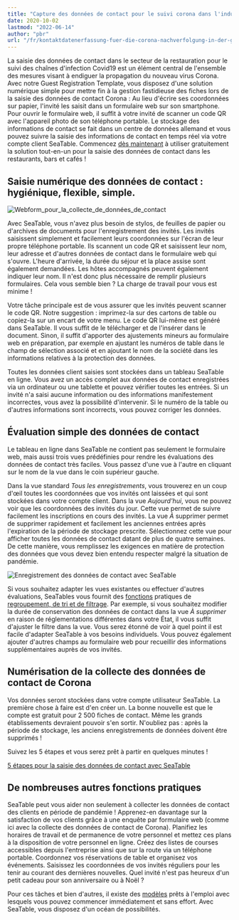 ```yaml
---
title: "Capture des données de contact pour le suivi corona dans l'industrie de la restauration"
date: 2020-10-02
lastmod: "2022-06-14"
author: "pbr"
url: "/fr/kontaktdatenerfassung-fuer-die-corona-nachverfolgung-in-der-gastronomie"
---
```


La saisie des données de contact dans le secteur de la restauration pour le suivi des chaînes d'infection Covid19 est un élément central de l'ensemble des mesures visant à endiguer la propagation du nouveau virus Corona. Avec notre Guest Registration Template, vous disposez d'une solution numérique simple pour mettre fin à la gestion fastidieuse des fiches lors de la saisie des données de contact Corona : Au lieu d'écrire ses coordonnées sur papier, l'invité les saisit dans un formulaire web sur son smartphone. Pour ouvrir le formulaire web, il suffit à votre invité de scanner un code QR avec l'appareil photo de son téléphone portable. Le stockage des informations de contact se fait dans un centre de données allemand et vous pouvez suivre la saisie des informations de contact en temps réel via votre compte client SeaTable. Commencez [dès maintenant](https://seatable.io/fr/enregistrement/) à utiliser gratuitement la solution tout-en-un pour la saisie des données de contact dans les restaurants, bars et cafés !

## Saisie numérique des données de contact : hygiénique, flexible, simple.

![Webform_pour_la_collecte_de_données_de_contact](https://seatable.io/wp-content/uploads/2020/09/iphone_corona_app.png)

Avec SeaTable, vous n'avez plus besoin de stylos, de feuilles de papier ou d'archives de documents pour l'enregistrement des invités. Les invités saisissent simplement et facilement leurs coordonnées sur l'écran de leur propre téléphone portable. Ils scannent un code QR et saisissent leur nom, leur adresse et d'autres données de contact dans le formulaire web qui s'ouvre. L'heure d'arrivée, la durée du séjour et la place assise sont également demandées. Les hôtes accompagnés peuvent également indiquer leur nom. Il n'est donc plus nécessaire de remplir plusieurs formulaires. Cela vous semble bien ? La charge de travail pour vous est minime !

Votre tâche principale est de vous assurer que les invités peuvent scanner le code QR. Notre suggestion : imprimez-la sur des cartons de table ou copiez-la sur un encart de votre menu. Le code QR lui-même est généré dans SeaTable. Il vous suffit de le télécharger et de l'insérer dans le document. Sinon, il suffit d'apporter des ajustements mineurs au formulaire web en préparation, par exemple en ajustant les numéros de table dans le champ de sélection associé et en ajoutant le nom de la société dans les informations relatives à la protection des données.

Toutes les données client saisies sont stockées dans un tableau SeaTable en ligne. Vous avez un accès complet aux données de contact enregistrées via un ordinateur ou une tablette et pouvez vérifier toutes les entrées. Si un invité n'a saisi aucune information ou des informations manifestement incorrectes, vous avez la possibilité d'intervenir. Si le numéro de la table ou d'autres informations sont incorrects, vous pouvez corriger les données.

## Évaluation simple des données de contact

Le tableau en ligne dans SeaTable ne contient pas seulement le formulaire web, mais aussi trois vues prédéfinies pour rendre les évaluations des données de contact très faciles. Vous passez d'une vue à l'autre en cliquant sur le nom de la vue dans le coin supérieur gauche.

Dans la vue standard _Tous les enregistrements_, vous trouverez en un coup d'œil toutes les coordonnées que vos invités ont laissées et qui sont stockées dans votre compte client. Dans la vue _Aujourd'hui_, vous ne pouvez voir que les coordonnées des invités du jour. Cette vue permet de suivre facilement les inscriptions en cours des invités. La vue _À_ supprimer permet de supprimer rapidement et facilement les anciennes entrées après l'expiration de la période de stockage prescrite. Sélectionnez cette vue pour afficher toutes les données de contact datant de plus de quatre semaines. De cette manière, vous remplissez les exigences en matière de protection des données que vous devez bien entendu respecter malgré la situation de pandémie.

![Enregistrement des données de contact avec SeaTable](https://seatable.de/wp-content/uploads/2020/09/SeaTable_for_contact_data_registration_corona_restaurant.png)

Si vous souhaitez adapter les vues existantes ou effectuer d'autres évaluations, SeaTables vous fournit des [fonctions](https://seatable.io/fr/docs/handbuch/datenmanagement/gruppierung-sortierung-filter/) pratiques de [regroupement, de tri et de filtrage](https://seatable.io/fr/docs/handbuch/datenmanagement/gruppierung-sortierung-filter/). Par exemple, si vous souhaitez modifier la durée de conservation des données de contact dans la vue _À supprimer_ en raison de réglementations différentes dans votre État, il vous suffit d'ajuster le filtre dans la vue. Vous serez étonné de voir à quel point il est facile d'adapter SeaTable à vos besoins individuels. Vous pouvez également ajouter d'autres champs au formulaire web pour recueillir des informations supplémentaires auprès de vos invités.

## Numérisation de la collecte des données de contact de Corona

Vos données seront stockées dans votre compte utilisateur SeaTable. La première chose à faire est d'en créer un. La bonne nouvelle est que le compte est gratuit pour 2 500 fiches de contact. Même les grands établissements devraient pouvoir s'en sortir. N'oubliez pas : après la période de stockage, les anciens enregistrements de données doivent être supprimés !

Suivez les 5 étapes et vous serez prêt à partir en quelques minutes !

[5 étapes pour la saisie des données de contact avec SeaTable](/fr/corona-gaesteregistrierung/#tab-id-1-active)

## De nombreuses autres fonctions pratiques

SeaTable peut vous aider non seulement à collecter les données de contact des clients en période de pandémie ! Apprenez-en davantage sur la satisfaction de vos clients grâce à une enquête par formulaire web (comme ici avec la collecte des données de contact de Corona). Planifiez les horaires de travail et de permanence de votre personnel et mettez ces plans à la disposition de votre personnel en ligne. Créez des listes de courses accessibles depuis l'entreprise ainsi que sur la route via un téléphone portable. Coordonnez vos réservations de table et organisez vos événements. Saisissez les coordonnées de vos invités réguliers pour les tenir au courant des dernières nouvelles. Quel invité n'est pas heureux d'un petit cadeau pour son anniversaire ou à Noël ?

Pour ces tâches et bien d'autres, il existe des [modèles](https://seatable.io/fr/docs/templates/) prêts à l'emploi avec lesquels vous pouvez commencer immédiatement et sans effort. Avec SeaTable, vous disposez d'un océan de possibilités.
